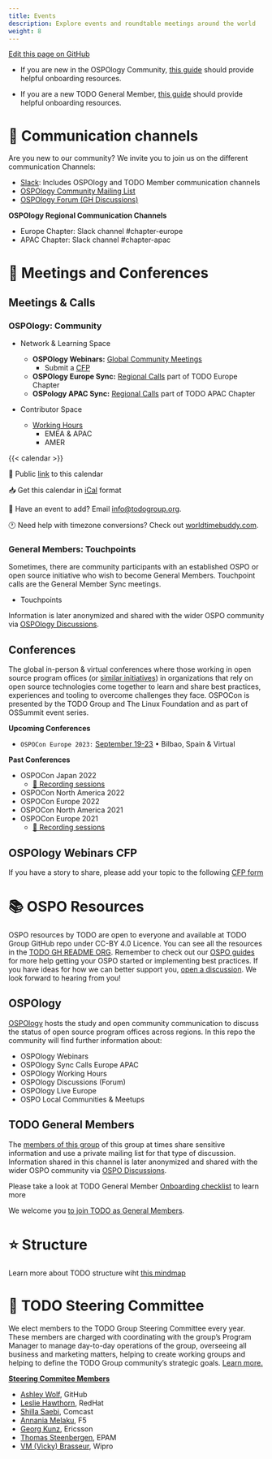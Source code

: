 ```yaml
---
title: Events
description: Explore events and roundtable meetings around the world
weight: 8
---
```


[Edit this page on GitHub](https://github.com/todogroup/todogroup.org)

* If you are new in the OSPOlogy Community, [this guide](https://github.com/todogroup/governance/blob/main/onboarding/community.md#todo-community-onboarding) should provide helpful onboarding resources.

* If you are a new TODO General Member, [this guide](https://github.com/todogroup/governance/blob/main/onboarding/general-member.md) should provide helpful onboarding resources.


# 💬 Communication channels

Are you new to our community? We invite you to join us on the different communication Channels:

* [Slack](https://join.slack.com/t/thetodogroup/shared_invite/zt-169ok18cz-Pi6tpVHTeW9254d1FpkLew): Includes OSPOlogy and TODO Member communication channels
* [OSPOlogy Community Mailing List](https://docs.google.com/forms/d/e/1FAIpQLSeU0YGM_IJ6gY8E5IIiwXKD_FZi3kAVc4E9_-3dtTDyKMSjdA/viewform)
* [OSPOlogy Forum (GH Discussions)](https://github.com/todogroup/ospology/discussions)

**OSPOlogy Regional Communication Channels**

* Europe Chapter: Slack channel #chapter-europe
* APAC Chapter: Slack channel #chapter-apac

# 🙋 Meetings and Conferences

## Meetings & Calls

### OSPOlogy: Community

* Network & Learning Space

    * **OSPOlogy Webinars:** [Global Community Meetings](https://github.com/todogroup/ospology/tree/main/meetings#ospology-monthly-meetings)
        * Submit a [CFP](https://github.com/todogroup/ospology/issues/new/choose)
    * **OSPOlogy Europe Sync:** [Regional Calls](https://github.com/todogroup/ospology#todo-eu-chapter-sync-meetings-monthly) part of TODO Europe Chapter
    * **OSPology APAC Sync:** [Regional Calls](https://github.com/todogroup/ospology/discussions/67) part of TODO APAC Chapter

* Contributor Space

    * [Working Hours](https://github.com/todogroup/work-day-activities)
        * EMEA & APAC
        * AMER

{{< calendar >}}


📅 Public [link](https://calendar.google.com/calendar/embed?src=c_cpd890ckcd8lgtqak65o6413ts%40group.calendar.google.com&ctz=Europe%2FMadrid) to this calendar

📥 Get this calendar in [iCal](https://calendar.google.com/calendar/ical/c_cpd890ckcd8lgtqak65o6413ts%40group.calendar.google.com/public/basic.ics) format

📨 Have an event to add? Email info@todogroup.org.

🕐 Need help with timezone conversions? Check out [worldtimebuddy.com](worldtimebuddy.com).


### General Members: Touchpoints

Sometimes, there are community participants with an established OSPO or open source initiative who wish to become General Members. Touchpoint calls are the General Member Sync meetings.

* Touchpoints

Information is later anonymized and shared with the wider OSPO community via [OSPOlogy Discussions](https://github.com/todogroup/ospology/discussions).

## Conferences

The global in-person & virtual conferences where those working in open source program offices (or [similar initiatives](https://github.com/todogroup/ospology/discussions/16)) in organizations that rely on open source technologies come together to learn and share best practices, experiences and tooling to overcome challenges they face. 
OSPOCon is presented by the TODO Group and The Linux Foundation and as part of OSSummit event series.

**Upcoming Conferences**

* `OSPOCon Europe 2023:` [September 19-23](https://events.linuxfoundation.org/open-source-summit-europe/) • Bilbao, Spain & Virtual

**Past Conferences**

* OSPOCon Japan 2022
    * [🍿 Recording sessions](https://youtu.be/McAy3_JiB08)
* OSPOCon North America 2022
* OSPOCon Europe 2022
* OSPOCon North America 2021
* OSPOCon Europe 2021
    * [🍿 Recording sessions](https://www.youtube.com/watch?v=5ML8EaXV3Vk&list=PLbzoR-pLrL6q-dYnjrPbF5in7VR4-8-ZU&ab_channel=TheLinuxFoundation)

## OSPOlogy Webinars CFP

If you have a story to share, please add your topic to the following [CFP form](https://github.com/todogroup/ospology/issues/new/choose)

# 📚 OSPO Resources

OSPO resources by TODO are open to everyone and available at TODO Group GitHub repo under CC-BY 4.0 Licence. You can see all the resources in the [TODO GH README ORG](https://github.com/todogroup#-discover-the-todo-resources-and-initiatives). Remember to check out our [OSPO guides](https://todogroup.org/guides/) for more help getting your OSPO started or implementing best practices. If you have ideas for how we can better support you, [open a discussion](https://github.com/todogroup/ospology/discussions). We look forward to hearing from you! 

## OSPOlogy

[OSPOlogy](https://github.com/todogroup/ospology) hosts the study and open community communication to discuss the status of open source program offices across regions. In this repo the community will find further information about:

* OSPOlogy Webinars
* OSPOlogy Sync Calls
        Europe
        APAC
* OSPOlogy Working Hours
* OSPOlogy Discussions (Forum)
* OSPOlogy Live Europe
* OSPO Local Communities & Meetups


## TODO General Members

The [members of this group](/members) of this group at times share sensitive information and use a private mailing list for that type of discussion. Information shared in this channel is later anonymized and shared with the wider OSPO community via [OSPO Discussions](https://github.com/todogroup/ospology/discussions).

Please take a look at TODO General Member [Onboarding checklist](https://github.com/todogroup/governance/blob/main/onboarding/general-member.md) to learn more

We welcome you [to join TODO as General Members](/join).

# ⭐️ Structure

Learn more about TODO structure wiht [this mindmap](https://github.com/todogroup/governance/blob/main/TODO%20Structure/structure-mindmap.md#todo-groups-structure)


# 🧩 TODO Steering Committee

We elect members to the TODO Group Steering Committee every year. These members are charged with coordinating with the group’s Program Manager to manage day-to-day operations of the group, overseeing all business and marketing matters, helping to create working groups and helping to define the TODO Group community’s strategic goals. [Learn more.](https://github.com/todogroup/governance/blob/master/CHARTER.adoc)

[**Steering Commitee Members**](https://github.com/todogroup/governance#todo-steering-committee-tsc)

- [Ashley Wolf](https://github.com/ashleywolf), GitHub
- [Leslie Hawthorn](), RedHat
- [Shilla Saebi](https://github.com/shillasaebi), Comcast
- [Annania Melaku](), F5 
- [Georg Kunz](https://github.com/gkunz), Ericsson
- [Thomas Steenbergen](https://github.com/tsteenbe), EPAM
- [VM (Vicky) Brasseur](https://github.com/vmbrasseur), Wipro






